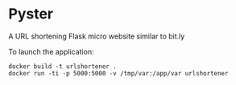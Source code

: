 # Pyster
A URL shortening Flask micro website similar to bit.ly 

To launch the application:

    docker build -t urlshortener .
    docker run -ti -p 5000:5000 -v /tmp/var:/app/var urlshortener

